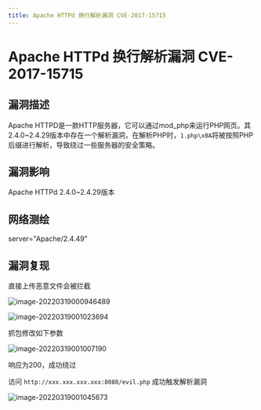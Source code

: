 ```yaml
---
title: Apache HTTPd 换行解析漏洞 CVE-2017-15715
---
```


# Apache HTTPd 换行解析漏洞 CVE-2017-15715

## 漏洞描述

Apache HTTPD是一款HTTP服务器，它可以通过mod_php来运行PHP网页。其2.4.0~2.4.29版本中存在一个解析漏洞，在解析PHP时，`1.php\x0A`将被按照PHP后缀进行解析，导致绕过一些服务器的安全策略。

## 漏洞影响

<a-checkbox checked>Apache HTTPd  2.4.0~2.4.29版本</a-checkbox></br>

## 网络测绘

<a-checkbox checked>
<a-button href="https://fofa.info/result?qbase64=c2VydmVyPSJBcGFjaGUvMi40LjQ5IiA%3D">server="Apache/2.4.49" </a-button>
</a-checkbox>

## 漏洞复现

直接上传恶意文件会被拦截

![image-20220319000946489](https://security-1310978225.cos.ap-beijing.myqcloud.com/public/img/image-20220319000946489.png)

![image-20220319001023694](https://security-1310978225.cos.ap-beijing.myqcloud.com/public/img/image-20220319001023694.png)

抓包修改如下参数

![image-20220319001007190](https://security-1310978225.cos.ap-beijing.myqcloud.com/public/img/image-20220319001007190.png)



响应为200，成功绕过

访问 `http://xxx.xxx.xxx.xxx:8080/evil.php` 成功触发解析漏洞

![image-20220319001045673](https://security-1310978225.cos.ap-beijing.myqcloud.com/public/img/image-20220319001045673.png)
